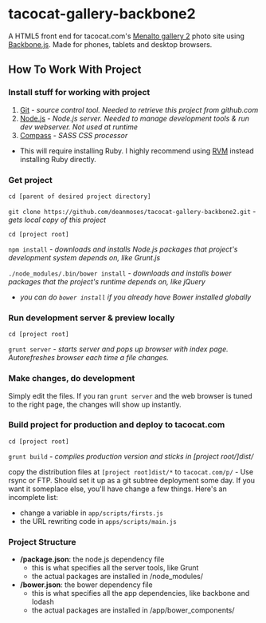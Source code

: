 tacocat-gallery-backbone2
=========================

A HTML5 front end for tacocat.com's [Menalto gallery 2](http://galleryproject.org/) photo site using [Backbone.js](http://backbonejs.org/).   Made for phones, tablets and desktop browsers.

## How To Work With Project

### Install stuff for working with project
1. [Git](http://git-scm.com/) - *source control tool.  Needed to retrieve this project from github.com*
2. [Node.js](http://nodejs.org/) - *Node.js server.  Needed to manage development tools & run dev webserver.  Not used at runtime*
3. [Compass](http://compass-style.org/) - *SASS CSS processor* 
 * This will require installing Ruby.  I highly recommend using [RVM](https://rvm.io/) instead installing Ruby directly.

### Get project

`cd [parent of desired project directory]`

`git clone https://github.com/deanmoses/tacocat-gallery-backbone2.git` - *gets local copy of this project*

`cd [project root]`

`npm install` - *downloads and installs Node.js packages that project's development system depends on, like Grunt.js*

`./node_modules/.bin/bower install` - *downloads and installs bower packages that the project's runtime depends on, like jQuery*
 * *you can do `bower install` if you already have Bower installed globally*

### Run development server & preview locally

`cd [project root]`

`grunt server` - *starts server and pops up browser with index page.  Autorefreshes browser each time a file changes.*

### Make changes, do development
Simply edit the files.  If you ran `grunt server` and the web browser is tuned to the right page, the changes will show up instantly.

### Build project for production and deploy to tacocat.com

`cd [project root]`

`grunt build` - *compiles production version and sticks in [project root/]dist/*

copy the distribution files at `[project root]dist/*` to `tacocat.com/p/`  - Use rsync or FTP.  Should set it up as a git subtree deployment some day.  If you want it someplace else, you'll have change a few things.  Here's an incomplete list: 
* change a variable in `app/scripts/firsts.js`
* the URL rewriting code in `apps/scripts/main.js`

### Project Structure

   * **/package.json**:  the node.js dependency file
      * this is what specifies all the server tools, like Grunt
      * the actual packages are installed in /node_modules/
   * **/bower.json**:  the bower dependency file
      * this is what specifies all the app dependencies, like backbone and lodash
      * the actual packages are installed in /app/bower_components/
